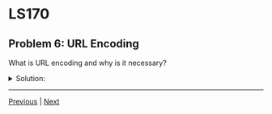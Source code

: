 # LS170
## Problem 6: URL Encoding

What is URL encoding and why is it necessary?

<details>
<summary>Solution:</summary>

URL encoding (or percent-encoding) is the process of converting characters that are not allowed in a URL into a valid format. It replaces a character with a `%` sign followed by two hexadecimal digits representing its ASCII value. This is necessary because URLs can only contain a specific set of characters, and some characters have special meanings within the URL structure (e.g., `?`, `&`, `/`). Encoding ensures that the URL is transmitted and interpreted correctly.

</details>

---

[Previous](05.md) | [Next](07.md)

